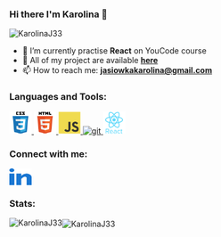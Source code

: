 ### Hi there I'm Karolina 👋
<p align="left"> <img src="https://komarev.com/ghpvc/?username=KarolinaJ33&label=Profile%20views&color=0e75b6&style=flat" alt="KarolinaJ33" /> </p>
 
- 🌱 I’m currently practise **React** on YouCode course
- 🔭 All of my project are available [**here**](https://github.com/KarolinaJ33?tab=repositories)
- 📫 How to reach me: **jasiowkakarolina@gmail.com**

<!--
**KarolinaJ33/KarolinaJ33** is a ✨ _special_ ✨ repository because its `README.md` (this file) appears on your GitHub profile.

Here are some ideas to get you started:

- 🔭 I’m currently working on my [To Do List](https://karolinaj33.github.io/to-do-list-react/) ...
- 🌱 I’m currently learning ...
- 👯 I’m looking to collaborate on ...
- 🤔 I’m looking for help with ...
- 💬 Ask me about ...
- 📫 How to reach me: ...
- 😄 Pronouns: ...
- ⚡ Fun fact: ...
-->
 <h3 align="left">Languages and Tools:</h3>
<p align="left"> 
  <a href="https://www.w3schools.com/css/" target="_blank" rel="noreferrer"> <img src="https://raw.githubusercontent.com/devicons/devicon/master/icons/css3/css3-original-wordmark.svg" alt="css3" width="40" height="40"/> </a> 
  <a href="https://www.w3.org/html/" target="_blank" rel="noreferrer"> <img src="https://raw.githubusercontent.com/devicons/devicon/master/icons/html5/html5-original-wordmark.svg" alt="html5" width="40" height="40"/> </a> 
  <a href="https://developer.mozilla.org/en-US/docs/Web/JavaScript" target="_blank" rel="noreferrer"> <img src="https://raw.githubusercontent.com/devicons/devicon/master/icons/javascript/javascript-original.svg" alt="javascript" width="40" height="40"/> </a>
  <a href="https://git-scm.com/" target="_blank" rel="noreferrer"> <img src="https://www.vectorlogo.zone/logos/git-scm/git-scm-icon.svg" alt="git" width="40" height="40"/> </a>
  <a href="https://reactjs.org/" target="_blank" rel="noreferrer"> <img src="https://raw.githubusercontent.com/devicons/devicon/master/icons/react/react-original-wordmark.svg" alt="react" width="40" height="40"/> </a>

  <h3 align="left">Connect with me:</h3>
<p align="left">
<a href="https://www.linkedin.com/in/karolina-jasi%C3%B3wka/" target="blank"><img align="center" src="https://raw.githubusercontent.com/khanhduy1407/gh-profile-generator/master/src/images/icons/Social/linked-in-alt.svg" alt="adrian-sachajdakiewicz" height="30" width="40" /></a>
</p>
 
 <h3 align="left">Stats:</h3>
<p><img align="left" src="https://github-readme-stats.vercel.app/api/top-langs?username=KarolinaJ33&show_icons=true&locale=en&layout=compact" alt="KarolinaJ33" /></p>
<p><img align="center" src="https://github-readme-streak-stats.herokuapp.com/?user=KarolinaJ33&" alt="KarolinaJ33" /></p>
